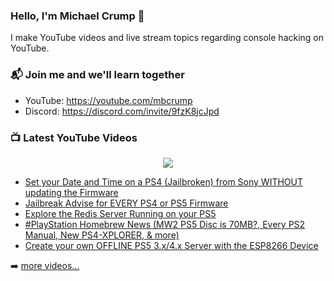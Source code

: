 ### Hello, I'm Michael Crump 👋

I make YouTube videos and live stream topics regarding console hacking on YouTube. 

### 📬 Join me and we'll learn together

- YouTube: https://youtube.com/mbcrump
- Discord: https://discord.com/invite/9fzK8jcJpd

### 📺 Latest YouTube Videos

<div align="center">

[<img src="https://img.shields.io/badge/-Subscribe-red?style=for-the-badge&logo=youtube&logoColor=white"/>](https://www.youtube.com/c/mbcrump?sub_confirmation=1)

</div>

<!-- YOUTUBE:START -->
- [Set your Date and Time on a PS4 &lpar;Jailbroken&rpar; from Sony WITHOUT updating the Firmware](https://www.youtube.com/watch?v=mJpDg4pfgtg)
- [Jailbreak Advise for EVERY PS4 or PS5 Firmware](https://www.youtube.com/watch?v=O9kjbzN8Sro)
- [Explore the Redis Server Running on your PS5](https://www.youtube.com/watch?v=I72yP7Nb54Q)
- [#PlayStation  Homebrew News &lpar;MW2 PS5 Disc is 70MB?,  Every PS2 Manual, New PS4-XPLORER, &amp; more&rpar;](https://www.youtube.com/watch?v=BbqgjUKcsoY)
- [Create your own OFFLINE PS5 3.x/4.x Server with the ESP8266 Device](https://www.youtube.com/watch?v=QjMQaRAO-aI)
<!-- YOUTUBE:END -->

➡️ [more videos...](https://youtube.com/mbcrump)

